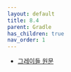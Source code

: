 ```yaml
---
layout: default
title: 8.4
parent: Gradle
has_children: true
nav_order: 1
---
```


- [그레이들 원문](https://docs.gradle.org/8.4/userguide/userguide.html)
